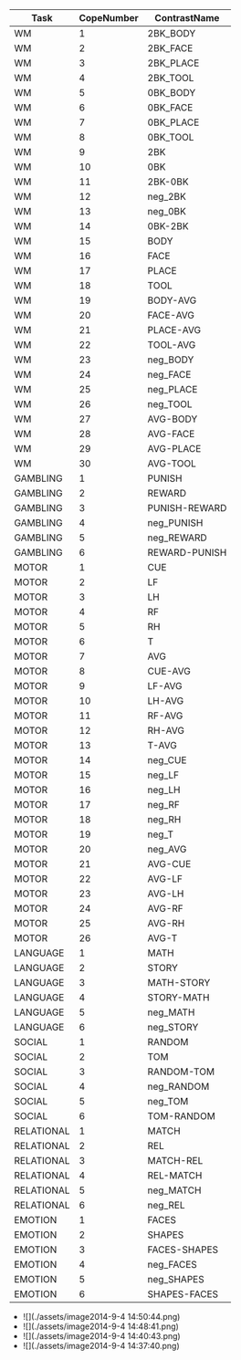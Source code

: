 | Task | CopeNumber | ContrastName |
| --- | --- | --- |
| WM | 1 | 2BK\_BODY |
| WM | 2 | 2BK\_FACE |
| WM | 3 | 2BK\_PLACE |
| WM | 4 | 2BK\_TOOL |
| WM | 5 | 0BK\_BODY |
| WM | 6 | 0BK\_FACE |
| WM | 7 | 0BK\_PLACE |
| WM | 8 | 0BK\_TOOL |
| WM | 9 | 2BK |
| WM | 10 | 0BK |
| WM | 11 | 2BK-0BK |
| WM | 12 | neg\_2BK |
| WM | 13 | neg\_0BK |
| WM | 14 | 0BK-2BK |
| WM | 15 | BODY |
| WM | 16 | FACE |
| WM | 17 | PLACE |
| WM | 18 | TOOL |
| WM | 19 | BODY-AVG |
| WM | 20 | FACE-AVG |
| WM | 21 | PLACE-AVG |
| WM | 22 | TOOL-AVG |
| WM | 23 | neg\_BODY |
| WM | 24 | neg\_FACE |
| WM | 25 | neg\_PLACE |
| WM | 26 | neg\_TOOL |
| WM | 27 | AVG-BODY |
| WM | 28 | AVG-FACE |
| WM | 29 | AVG-PLACE |
| WM | 30 | AVG-TOOL |
| GAMBLING | 1 | PUNISH |
| GAMBLING | 2 | REWARD |
| GAMBLING | 3 | PUNISH-REWARD |
| GAMBLING | 4 | neg\_PUNISH |
| GAMBLING | 5 | neg\_REWARD |
| GAMBLING | 6 | REWARD-PUNISH |
| MOTOR | 1 | CUE |
| MOTOR | 2 | LF |
| MOTOR | 3 | LH |
| MOTOR | 4 | RF |
| MOTOR | 5 | RH |
| MOTOR | 6 | T |
| MOTOR | 7 | AVG |
| MOTOR | 8 | CUE-AVG |
| MOTOR | 9 | LF-AVG |
| MOTOR | 10 | LH-AVG |
| MOTOR | 11 | RF-AVG |
| MOTOR | 12 | RH-AVG |
| MOTOR | 13 | T-AVG |
| MOTOR | 14 | neg\_CUE |
| MOTOR | 15 | neg\_LF |
| MOTOR | 16 | neg\_LH |
| MOTOR | 17 | neg\_RF |
| MOTOR | 18 | neg\_RH |
| MOTOR | 19 | neg\_T |
| MOTOR | 20 | neg\_AVG |
| MOTOR | 21 | AVG-CUE |
| MOTOR | 22 | AVG-LF |
| MOTOR | 23 | AVG-LH |
| MOTOR | 24 | AVG-RF |
| MOTOR | 25 | AVG-RH |
| MOTOR | 26 | AVG-T |
| LANGUAGE | 1 | MATH |
| LANGUAGE | 2 | STORY |
| LANGUAGE | 3 | MATH-STORY |
| LANGUAGE | 4 | STORY-MATH |
| LANGUAGE | 5 | neg\_MATH |
| LANGUAGE | 6 | neg\_STORY |
| SOCIAL | 1 | RANDOM |
| SOCIAL | 2 | TOM |
| SOCIAL | 3 | RANDOM-TOM |
| SOCIAL | 4 | neg\_RANDOM |
| SOCIAL | 5 | neg\_TOM |
| SOCIAL | 6 | TOM-RANDOM |
| RELATIONAL | 1 | MATCH |
| RELATIONAL | 2 | REL |
| RELATIONAL | 3 | MATCH-REL |
| RELATIONAL | 4 | REL-MATCH |
| RELATIONAL | 5 | neg\_MATCH |
| RELATIONAL | 6 | neg\_REL |
| EMOTION | 1 | FACES |
| EMOTION | 2 | SHAPES |
| EMOTION | 3 | FACES-SHAPES |
| EMOTION | 4 | neg\_FACES |
| EMOTION | 5 | neg\_SHAPES |
| EMOTION | 6 | SHAPES-FACES |

- ![](./assets/image2014-9-4 14:50:44.png)
- ![](./assets/image2014-9-4 14:48:41.png)
- ![](./assets/image2014-9-4 14:40:43.png)
- ![](./assets/image2014-9-4 14:37:40.png)
